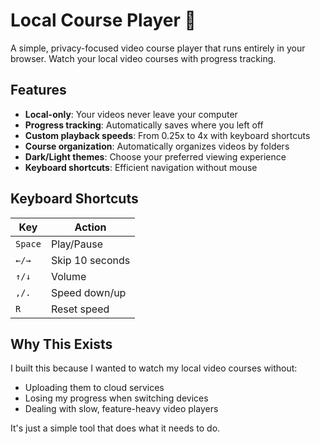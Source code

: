 # Local Course Player 🎥

A simple, privacy-focused video course player that runs entirely in your browser. Watch your local video courses with progress tracking.

## Features

- **Local-only**: Your videos never leave your computer
- **Progress tracking**: Automatically saves where you left off
- **Custom playback speeds**: From 0.25x to 4x with keyboard shortcuts
- **Course organization**: Automatically organizes videos by folders
- **Dark/Light themes**: Choose your preferred viewing experience
- **Keyboard shortcuts**: Efficient navigation without mouse

## Keyboard Shortcuts

| Key     | Action          |
| ------- | --------------- |
| `Space` | Play/Pause      |
| `←/→`   | Skip 10 seconds |
| `↑/↓`   | Volume          |
| `,/.`   | Speed down/up   |
| `R`     | Reset speed     |

## Why This Exists

I built this because I wanted to watch my local video courses without:

- Uploading them to cloud services
- Losing my progress when switching devices
- Dealing with slow, feature-heavy video players

It's just a simple tool that does what it needs to do.
